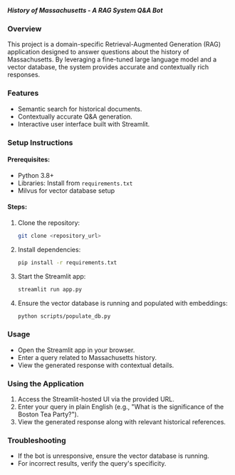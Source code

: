 

***History of Massachusetts - A RAG System Q&A Bot***

### Overview

This project is a domain-specific Retrieval-Augmented Generation (RAG) application designed to answer questions about the history of Massachusetts. By leveraging a fine-tuned large language model and a vector database, the system provides accurate and contextually rich responses.

### Features

- Semantic search for historical documents.
- Contextually accurate Q&A generation.
- Interactive user interface built with Streamlit.

### Setup Instructions

#### Prerequisites:

- Python 3.8+
- Libraries: Install from `requirements.txt`
- Milvus for vector database setup

#### Steps:

1. Clone the repository:
   ```bash
   git clone <repository_url>
   ```
2. Install dependencies:
   ```bash
   pip install -r requirements.txt
   ```
3. Start the Streamlit app:
   ```bash
   streamlit run app.py
   ```
4. Ensure the vector database is running and populated with embeddings:
   ```bash
   python scripts/populate_db.py
   ```

### Usage

- Open the Streamlit app in your browser.
- Enter a query related to Massachusetts history.
- View the generated response with contextual details.


### Using the Application

1. Access the Streamlit-hosted UI via the provided URL.
2. Enter your query in plain English (e.g., "What is the significance of the Boston Tea Party?").
3. View the generated response along with relevant historical references.

### Troubleshooting

- If the bot is unresponsive, ensure the vector database is running.
- For incorrect results, verify the query's specificity.



